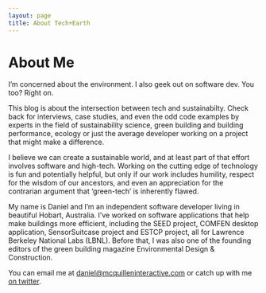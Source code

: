 ```yaml
---
layout: page
title: About Tech+Earth
---
```


<h1>About Me</h1>

I’m concerned about the environment. I also geek out on software dev. You too? Right on.

This blog is about the intersection between tech and sustainabilty. Check back for interviews, case studies, and even the odd code examples by experts in the field of sustainability science, green building and building performance, ecology or just the average developer working on a project that might make a difference.

I  believe we can create a sustainable world, and at least part of that effort involves software and high-tech. Working on the cutting edge of technology is fun and potentially helpful, but only if our work includes humility, respect for the wisdom of our ancestors, and even an appreciation for the contrarian argument that ‘green-tech’ is inherently flawed.

My name is Daniel and I’m an independent software developer living in beautiful Hobart, Australia. I’ve worked on software applications that help make buildings more efficient, including the SEED project, COMFEN desktop application, SensorSuitcase project and ESTCP project, all for Lawrence Berkeley National Labs (LBNL). Before that, I was also one of the founding editors of the green building magazine Environmental Design & Construction.

You can email me at <a href="mailto:daniel@mcquilleninteractive.com">daniel@mcquilleninteractive.com</a> or catch up with me <a href="">on twitter</a>.

